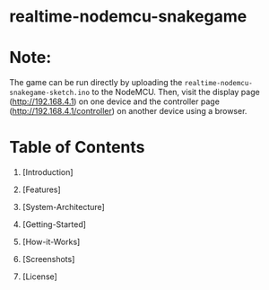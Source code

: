 # realtime-nodemcu-snakegame

# Note: 
The game can be run directly by uploading the `realtime-nodemcu-snakegame-sketch.ino` to the NodeMCU. Then, visit the display page (http://192.168.4.1) on one device and the controller page (http://192.168.4.1/controller) on another device using a browser.

# Table of Contents

1. [Introduction]

3. [Features]

4. [System-Architecture]

5. [Getting-Started]

6. [How-it-Works]

7. [Screenshots]

8. [License]




